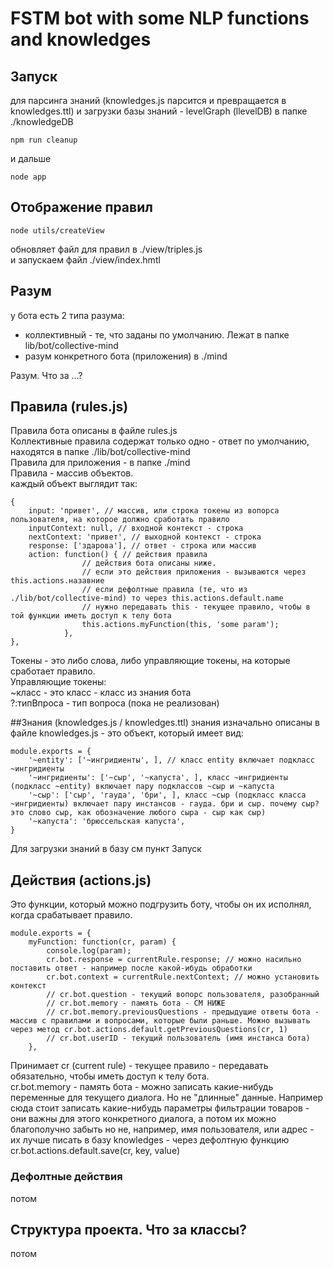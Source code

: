 # FSTM bot with some NLP functions and knowledges

## Запуск  
для парсинга знаний (knowledges.js парсится и превращается в knowledges.ttl) и загрузки базы знаний - levelGraph (llevelDB) в папке ./knowledgeDB

    npm run cleanup

и дальше 

    node app

## Отображение правил
    node utils/createView
обновляет файл для правил в ./view/triples.js  
и запускаем файл ./view/index.hmtl


## Разум
у бота есть 2 типа разума:  

 - коллективный - те, что заданы по умолчанию. Лежат в папке lib/bot/collective-mind  
 - разум конкретного бота (приложения) в ./mind  

Разум. Что за ...?  
  

## Правила (rules.js)  
Правила бота описаны в файле rules.js  
Коллективные правила содержат только одно - ответ по умолчанию, находятся в папке ./lib/bot/collective-mind  
Правила для приложения - в папке ./mind  
Правила - массив объектов.  
каждый объект выглядит так:  

    {
        input: 'привет', // массив, или строка токены из вопорса пользователя, на которое должно сработать правило
        inputContext: null, // входной контекст - строка
        nextContext: 'привет', // выходной контекст - строка
        response: ['здарова'], // ответ - строка или массив
        action: function() { // действия правила
                    // действия бота описаны ниже. 
                    // если это действия приложения - вызываются через this.actions.назавние
                    // если дефолтные правила (те, что из ./lib/bot/collective-mind) то через this.actions.default.name
                    // нужно передавать this - текущее правило, чтобы в той функции иметь доступ к телу бота
                    this.actions.myFunction(this, 'some param');
                }, 
    },


Токены - это либо слова, либо управляющие токены, на которые сработает правило.  
Управляющие токены:  
 ~класс - это класс - класс из знания бота  
 ?:типВпроса - тип вопроса (пока не реализован)  


##Знания (knowledges.js / knowledges.ttl)
знания изначально описаны в файле knowledges.js - это объект, который имеет вид:
  
    module.exports = {
        '~entity': ['~ингридиенты', ], // класс entity включает подкласс ~ингридиенты
        '~ингридиенты': ['~сыр', '~капуста', ], класс ~ингридиенты (подкласс ~entity) включает пару подклассов ~сыр и ~капуста
        '~сыр': ['сыр', 'гауда', 'бри', ], класс ~сыр (подкласс класса ~ингридиенты) включает пару инстансов - гауда. бри и сыр. почему сыр? это слово сыр, как обозначение любого сыра - сыр как сыр)
        '~капуста': 'брюссельская капуста',
    }

Для загрузки знаний в базу см пункт Запуск


## Действия (actions.js)
Это функции, который можно подгрузить боту, чтобы он их исполнял, когда срабатывает правило.

    module.exports = {
        myFunction: function(cr, param) {
            console.log(param);
            cr.bot.response = currentRule.response; // можно насильно поставить ответ - например после какой-ибудь обработки
            cr.bot.context = currentRule.nextContext; // можно установить контекст
            // cr.bot.question - текущий вопорс пользователя, разобранный
            // cr.bot.memory - память бота - СМ НИЖЕ
            // cr.bot.memory.previousQuestions - предыдущие ответы бота - массив с правилами и вопросами, которые были раньше. Можно вызывать через метод cr.bot.actions.default.getPreviousQuestions(cr, 1)
            // cr.bot.userID - текущий пользователь (имя инстанса бота)
        },

Принимает cr (current rule) - текущее правило - передавать обязательно, чтобы иметь доступ к телу бота.  
cr.bot.memory - память бота - можно записать какие-нибудь переменные для текущего диалога. Но не "длинные" данные. Например сюда стоит записать какие-нибудь параметры фильтрации товаров - они важны для этого конкретного диалога, а потом их можно благополучно забыть
но не, например, имя пользователя, или адрес - их лучше писать в базу knowledges - через дефолтную функцию cr.bot.actions.default.save(cr, key, value)

### Дефолтные действия
потом
## Структура проекта. Что за классы?
потом
